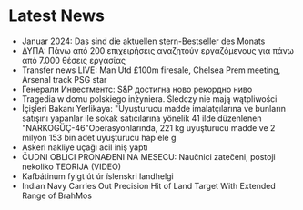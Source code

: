 # Latest News
-  Januar 2024: Das sind die aktuellen stern-Bestseller des Monats
-  ΔΥΠΑ: Πάνω από 200 επιχειρήσεις αναζητούν εργαζόμενους για πάνω από 7.000 θέσεις εργασίας
-  Transfer news LIVE: Man Utd £100m firesale, Chelsea Prem meeting, Arsenal track PSG star
-  Генерали Инвестментс: S&P достигна ново рекордно ниво
-  Tragedia w domu polskiego inżyniera. Śledczy nie mają wątpliwości
-  İçişleri Bakanı Yerlikaya: "Uyuşturucu madde imalatçılarına ve bunların satışını yapanlar ile sokak satıcılarına yönelik 41 ilde düzenlenen "NARKOGÜÇ-46"Operasyonlarında, 221 kg uyuşturucu madde ve 2 milyon 153 bin adet uyuşturucu hap ele g
-  Askeri nakliye uçağı acil iniş yaptı
-  ČUDNI OBLICI PRONAĐENI NA MESECU: Naučnici zatečeni, postoji nekoliko TEORIJA (VIDEO)
-  Kafbátinum fylgt út úr íslenskri landhelgi
-  Indian Navy Carries Out Precision Hit of Land Target With Extended Range of BrahMos
